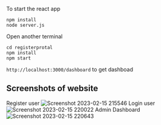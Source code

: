 To start the react app
```
npm install
node server.js
```
Open another terminal
```
cd registerprotal
npm install
npm start
```
`http://localhost:3000/dashboard` to get dashboad
## Screenshots of website
Register user
![Screenshot 2023-02-15 215546](https://user-images.githubusercontent.com/91683673/219093886-9187805c-45ae-4f8e-a252-18062690cebd.png)
Login user
![Screenshot 2023-02-15 220022](https://user-images.githubusercontent.com/91683673/219093906-951f2e11-1dea-4c28-b757-c90f64be12dc.png)
Admin Dashboard
![Screenshot 2023-02-15 220643](https://user-images.githubusercontent.com/91683673/219093923-d6bbc789-69c8-4cb6-9822-6d43f2b11c4c.png)
